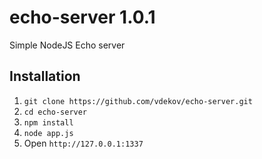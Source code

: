 # echo-server 1.0.1
Simple NodeJS Echo server

## Installation

1. ```git clone https://github.com/vdekov/echo-server.git```
2. ```cd echo-server```
3. ```npm install```
4. ```node app.js```
5. Open ```http://127.0.0.1:1337```

